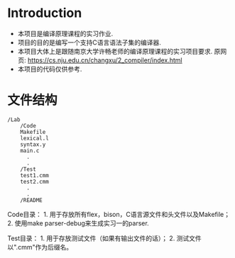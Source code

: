 # Introduction
- 本项目是编译原理课程的实习作业.
- 项目的目的是编写一个支持C语言语法子集的编译器.
- 本项目大体上是跟随南京大学许畅老师的编译原理课程的实习项目要求.
	原网页: https://cs.nju.edu.cn/changxu/2_compiler/index.html
- 本项目的代码仅供参考.


# 文件结构
	/Lab
	    /Code
		Makefile
		lexical.l
		syntax.y
		main.c
		  .
		  .
	    /Test
		test1.cmm
		test2.cmm
		  .
		  .
	    /README

Code目录：	1. 用于存放所有flex，bison，C语言源文件和头文件以及Makefile；
		   2. 使用make parser-debug来生成实习一的parser.
	
Test目录：	1. 用于存放测试文件（如果有输出文件的话）；
		2. 测试文件以".cmm"作为后缀名。



